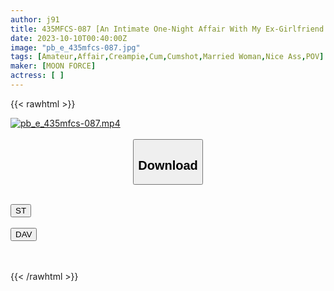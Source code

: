 ```yaml
---
author: j91
title: 435MFCS-087 [An Intimate One-Night Affair With My Ex-Girlfriend From Middle School! Ejaculation In The Mouth & 2 Consecutive Creampies On The Obscenely Mature Married Woman’s Body! ! ] The Former Couple, Who Are Both Married, Reunite After A Long Time! Enjoy Her Fair-Skinned Beautiful Breasts And Voluptuous Big Butt, Which Has Become An Adult’s Body, Without Telling Her Husband ♪ Raw Insertion Into Her Wet Ex-Girlfriend’s Pussy! Adultery Sex! 2 Consecutive Cum Shots With Confirmed Implantation! She Even Gave Him A Blowjob While She Was Sleeping And Ended Up Swallowing The Adulterous Sperm! ! Youth For One Night Only♪ [Amachuahame Rec #Misaki #Ex-Girlfriend From Junior High School] (Kanna Misaki)
date: 2023-10-10T00:40:00Z
image: "pb_e_435mfcs-087.jpg"
tags: [Amateur,Affair,Creampie,Cum,Cumshot,Married Woman,Nice Ass,POV]
maker: [MOON FORCE]
actress: [ ]
---
```



{{< rawhtml >}}

<div class="video" data-videoid="p4MxRJjxpMSraWZ">
    <a href="javascript:;">
        <img src="https://my.j91.asia/posts/pb_e_435mfcs-087/pb_e_435mfcs-087.jpg" width="WIDTH" height="HEIGHT" alt="pb_e_435mfcs-087.mp4" loading="lazy">
    </a>
</div>

<script type="text/javascript" src="https://j91.asia/asset/on-demand-st.js"></script>

<br>
  <link rel="stylesheet" href="https://j91.asia/asset/bs5.css">
  
  <center>
  <button class="btn btn-primary" type="button" data-bs-toggle="collapse" data-bs-target=".multi-collapse" aria-expanded="false" aria-controls="multiCollapseExample1 multiCollapseExample2"><h2>Download</h2></button></center>
</p>
<div class="row">
  <div class="col">
    <div class="collapse multi-collapse" id="multiCollapseExample1">
      <div class="card card-body">
	      	      <br>
<div class="buttons">  
<a href="https://streamtape.to/v/p4MxRJjxpMSraWZ"><button class="btn-hover color-3"><i class="fa fa-download"></i> ST</button></a></div>
    </div>
  </div>
</div>
  <div class="col">
    <div class="collapse multi-collapse" id="multiCollapseExample2">
      <div class="card card-body">
	      <br>
<div class="buttons">
    <a href="https://filelions.online/f/imdoqhntsp1x"><button class="btn-hover color-9"><i class="fa fa-download"></i> DAV</button></a></div>
<br><br>
      </div>
    </div>
  </div>
</div>

{{< /rawhtml >}}